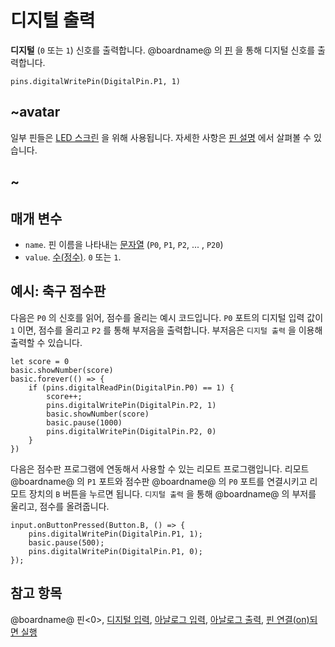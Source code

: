 # 디지털 출력

**디지털** (`0` 또는 `1`) 신호를 출력합니다. @boardname@ 의 [핀](/device/pins) 을 통해 디지털 신호를 출력합니다.

```sig
pins.digitalWritePin(DigitalPin.P1, 1)
```

## ~avatar

일부 핀들은 [LED 스크린](/device/screen) 을 위해 사용됩니다. 자세한 사항은 [핀 설명](/device/pins) 에서 살펴볼 수 있습니다.

## ~

## 매개 변수

* `name`. 핀 이름을 나타내는 [문자열](/types/string) (`P0`, `P1`, `P2`, ... , `P20`)
* `value`. [수(정수)](/types/number). `0` 또는 `1`.

## 예시: 축구 점수판

다음은 `P0` 의 신호를 읽어, 점수를 올리는 예시 코드입니다. `P0` 포트의 디지털 입력 값이 `1` 이면, 점수를 올리고 `P2` 를 통해 부저음을 출력합니다. 부저음은 `디지털 출력` 을 이용해 출력할 수 있습니다.

```blocks
let score = 0
basic.showNumber(score)
basic.forever(() => {
    if (pins.digitalReadPin(DigitalPin.P0) == 1) {
        score++;
        pins.digitalWritePin(DigitalPin.P2, 1)
        basic.showNumber(score)
        basic.pause(1000)
        pins.digitalWritePin(DigitalPin.P2, 0)
    }
})
```

다음은 점수판 프로그램에 연동해서 사용할 수 있는 리모트 프로그램입니다. 리모트 @boardname@ 의 `P1` 포트와 점수판 @boardname@ 의 `P0` 포트를 연결시키고 리모트 장치의 `B` 버튼을 누르면 됩니다. `디지털 출력` 을 통해 @boardname@ 의 부저를 울리고, 점수를 올려줍니다.

```blocks
input.onButtonPressed(Button.B, () => {
    pins.digitalWritePin(DigitalPin.P1, 1);
    basic.pause(500);
    pins.digitalWritePin(DigitalPin.P1, 0);
});
```

## 참고 항목

@boardname@ 핀<0>, [디지털 입력](/reference/pins/digital-read-pin), [아날로그 입력](/reference/pins/analog-read-pin), [아날로그 출력](/reference/pins/analog-write-pin), [핀 연결(on)되면 실행](/reference/input/on-pin-pressed)</p>